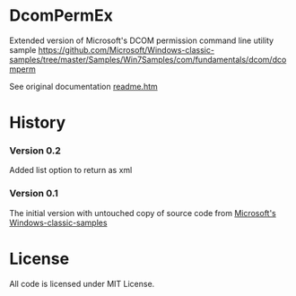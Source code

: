 DcomPermEx
====

Extended version of Microsoft's DCOM permission command line utility sample
https://github.com/Microsoft/Windows-classic-samples/tree/master/Samples/Win7Samples/com/fundamentals/dcom/dcomperm

See original documentation [readme.htm](http://htmlpreview.github.io/?https://github.com/albertony/dcompermex/blob/master/readme.htm)

History
=======

### Version 0.2

Added list option to return as xml

### Version 0.1

The initial version with untouched copy of source code from [Microsoft's Windows-classic-samples](https://github.com/Microsoft/Windows-classic-samples/tree/master/Samples/Win7Samples/com/fundamentals/dcom/dcomperm)

License
=======

All code is licensed under MIT License.

